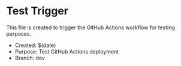 # Test Trigger

This file is created to trigger the GitHub Actions workflow for testing purposes.

- Created: $(date)
- Purpose: Test GitHub Actions deployment
- Branch: dev
